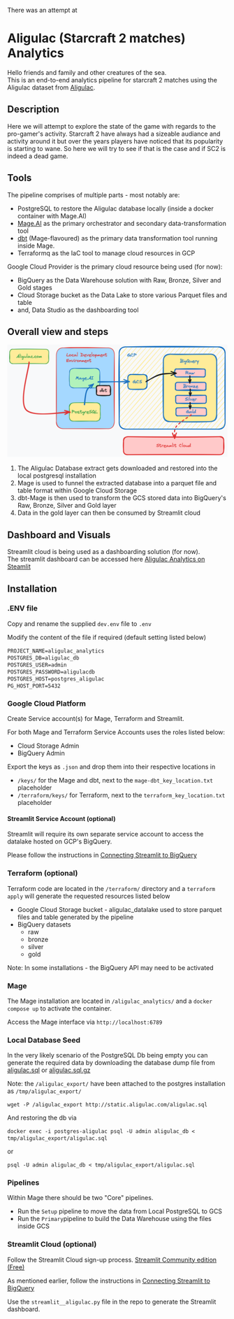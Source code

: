There was an attempt at
# Aligulac (Starcraft 2 matches) Analytics

Hello friends and family and other creatures of the sea.  
This is an end-to-end analytics pipeline for starcraft 2 matches using the Aligulac dataset from [Aligulac](http://www.aligulac.com).

## Description

Here we will attempt to explore the state of the game with regards to the pro-gamer's activity.  Starcraft 2 have always had a sizeable audiance and activity around it but over the years players have noticed that its popularity is starting to wane.  So here we will try to see if that is the case and if SC2 is indeed a dead game.

## Tools

The pipeline comprises of multiple parts - most notably are: 
- PostgreSQL to restore the Aligulac database locally (inside a docker container with Mage.AI)
- [Mage.AI](https://www.mage.ai) as the primary orchestrator and secondary data-transformation tool
- [dbt](https://www.dbt.com) (Mage-flavoured) as the primary data transformation tool running inside Mage.
- Terraformq as the IaC tool to manage cloud resources in GCP

Google Cloud Provider is the primary cloud resource being used (for now):
- BigQuery as the Data Warehouse solution with Raw, Bronze, Silver and Gold stages
- Cloud Storage bucket as the Data Lake to store various Parquet files and table
- and, Data Studio as the dashboarding tool

## Overall view and steps

![Overall look at Aligulac Analytics](https://github.com/tanhtra/aligulac_analytics/blob/main/readme_files/Aligulac_Analytics.png?raw=true)

1. The Aligulac Database extract gets downloaded and restored into the local postgresql installation
2. Mage is used to funnel the extracted database into a parquet file and table format within Google Cloud Storage
3. dbt-Mage is then used to transform the GCS stored data into BigQuery's Raw, Bronze, Silver and Gold layer
4. Data in the gold layer can then be consumed by Streamlit cloud

## Dashboard and Visuals

Streamlit cloud is being used as a dashboarding solution (for now).  
The streamlit dashboard can be accessed here [Aligulac Analytics on Steamlit](https://aligulac-analytics.streamlit.app/)

## Installation

### .ENV file

Copy and rename the supplied `dev.env` file to `.env`

Modify the content of the file if required (default setting listed below)
```
PROJECT_NAME=aligulac_analytics
POSTGRES_DB=aligulac_db
POSTGRES_USER=admin
POSTGRES_PASSWORD=aligulacdb
POSTGRES_HOST=postgres_aligulac
PG_HOST_PORT=5432
```

### Google Cloud Platform

Create Service account(s) for Mage, Terraform and Streamlit.

For both Mage and Terraform Service Accounts uses the roles listed below:
- Cloud Storage Admin
- BigQuery Admin

Export the keys as `.json` and drop them into their respective locations in

- `/keys/` for the Mage and dbt, next to the `mage-dbt_key_location.txt` placeholder
- `/terraform/keys/` for Terraform, next to the `terraform_key_location.txt` placeholder

#### Streamlit Service Account (optional)
Streamlit will require its own separate service account to access the datalake hosted on GCP's BigQuery.

Please follow the instructions in [Connecting Streamlit to BigQuery](https://docs.streamlit.io/knowledge-base/tutorials/databases/bigquery)

### Terraform (optional)

Terraform code are located in the `/terraform/` directory and a `terraform apply` will generate the requested resources listed below
- Google Cloud Storage bucket - aligulac_datalake used to store parquet files and table generated by the pipeline
- BigQuery datasets
    - raw
    - bronze
    - silver
    - gold

Note: In some installations - the BigQuery API may need to be activated

### Mage

The Mage installation are located in `/aligulac_analytics/` and a `docker compose up` to activate the container.

Access the Mage interface via `http://localhost:6789`

### Local Database Seed

In the very likely scenario of the PostgreSQL Db being empty you can generate the required data by downloading the database dump file from [aligulac.sql](http://static.aligulac.com/aligulac.sql) or [aligulac.sql.gz](http://static.aligulac.com/aligulac.sql.gz)

Note: the `/aligulac_export/` have been attached to the postgres installation as `/tmp/aligulac_export/`

```
wget -P /aligulac_export http://static.aligulac.com/aligulac.sql
```
And restoring the db via

```
docker exec -i postgres-aligulac psql -U admin aligulac_db < tmp/aligulac_export/aligulac.sql
```
or
```
psql -U admin aligulac_db < tmp/aligulac_export/aligulac.sql
```
 
### Pipelines

Within Mage there should be two "Core" pipelines.  
- Run the `Setup` pipeline to move the data from Local PostgreSQL to GCS
- Run the `Primary`pipeline to build the Data Warehouse using the files inside GCS



### Streamlit Cloud (optional)

Follow the Streamlit Cloud sign-up process.  [Streamlit Community edition (Free)](https://streamlit.io/cloud)

As mentioned earlier, follow the instructions in [Connecting Streamlit to BigQuery](https://docs.streamlit.io/knowledge-base/tutorials/databases/bigquery)

Use the `streamlit__aligulac.py` file in the repo to generate the Streamlit dashboard.
